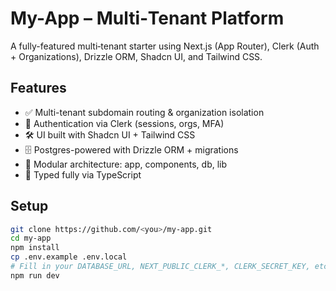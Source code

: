 # My-App – Multi‑Tenant Platform

A fully-featured multi‑tenant starter using Next.js (App Router), Clerk (Auth + Organizations), Drizzle ORM, Shadcn UI, and Tailwind CSS.

## Features

- ✅ Multi-tenant subdomain routing & organization isolation  
- 🔐 Authentication via Clerk (sessions, orgs, MFA)  
- 🛠️ UI built with Shadcn UI + Tailwind CSS  
- 🗄️ Postgres-powered with Drizzle ORM + migrations  
- 🧩 Modular architecture: app, components, db, lib  
- 🚀 Typed fully via TypeScript  

## Setup

```bash
git clone https://github.com/<you>/my-app.git
cd my-app
npm install
cp .env.example .env.local
# Fill in your DATABASE_URL, NEXT_PUBLIC_CLERK_*, CLERK_SECRET_KEY, etc.
npm run dev
